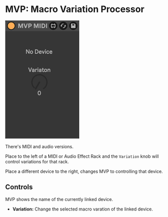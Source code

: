# MVP: Macro Variation Processor

![MVP](MVP.png)

There's MIDI and audio versions.

Place to the left of a MIDI or Audio Effect Rack and the `Variation` knob will control variations for that rack.

Place a different device to the right, changes MVP to controlling that device.

## Controls

MVP shows the name of the currently linked device.

- **Variation:** Change the selected macro varation of the linked device.